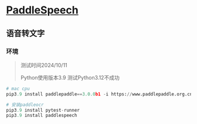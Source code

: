 # [PaddleSpeech](https://github.com/PaddlePaddle/PaddleSpeech/tree/develop)

## 语音转文字

### 环境

> 测试时间2024/10/11
> 
> Python使用版本3.9 测试Python3.12不成功

```python
# mac cpu
pip3.9 install paddlepaddle==3.0.0b1 -i https://www.paddlepaddle.org.cn/packages/stable/cpu/

# 安装paddleocr
pip3.9 install pytest-runner
pip3.9 install paddlespeech
```

